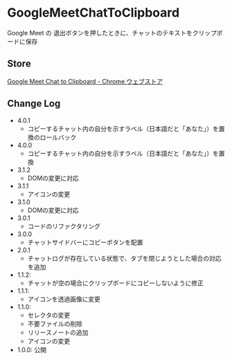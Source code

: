 # GoogleMeetChatToClipboard

Google Meet の 退出ボタンを押したときに、チャットのテキストをクリップボードに保存

## Store

[Google Meet Chat to Clipboard - Chrome ウェブストア](https://chrome.google.com/webstore/detail/google-meet-chat-to-clipb/djoaekihkgkgcgckfjakaekoiplcpoec)

## Change Log

- 4.0.1
  * コピーするチャット内の自分を示すラベル（日本語だと「あなた」）を置換のロールバック
- 4.0.0
  * コピーするチャット内の自分を示すラベル（日本語だと「あなた」）を置換
- 3.1.2
  * DOMの変更に対応
- 3.1.1
  * アイコンの変更
- 3.1.0
  * DOMの変更に対応
- 3.0.1
  * コードのリファクタリング
- 3.0.0
  * チャットサイドバーにコピーボタンを配置
- 2.0.1
  * チャットログが存在している状態で、タブを閉じようとした場合の対応を追加
- 1.1.2:
  * チャットが空の場合にクリップボードにコピーしないように修正
- 1.1.1:
  * アイコンを透過画像に変更
- 1.1.0: 
  * セレクタの変更
  * 不要ファイルの削除
  * リリースノートの追加
  * アイコンの変更
- 1.0.0: 公開
